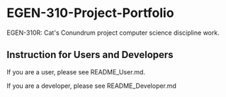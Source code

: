 # EGEN-310-Project-Portfolio
EGEN-310R: Cat's Conundrum project computer science discipline work.
## Instruction for Users and Developers

If you are a user, please see README_User.md.


If you are a developer, please see README_Developer.md
